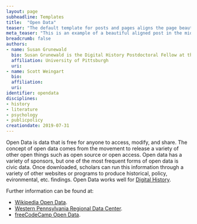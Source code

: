 ```yaml
---
layout: page
subheadline: Templates
title:  "Open Data"
teaser: "The default template for posts and pages aligns the page beautifully in the middle. <strong>But</strong> you can customize posts/pages easily via switches in the front matter to <em>get a sidebar</em> and/or to <em>turn off meta-information</em> at the end of the page like categories, tags and dates."
meta_teaser: "This is an example of a beautiful aligned post in the middle. There is no sidebar to distract the reader. The difference to the Page-Template is, that you find meta-information at the bottom of the post."
breadcrumb: false
authors: 
- name: Susan Grunewald
  bio: Susan Grunewald is the Digital History Postdoctoral Fellow at the University of Pittsburgh’s World History Center. She received her PhD from Carnegie Mellon University, where she was a two-time A.W. Mellon Fellow in Digital Humanities. Her research focuses on Soviet history, particularly German prisoners of war in the USSR during and after the Second World War.
  affiliation: University of Pittsburgh
  uri:
- name: Scott Weingart
  bio:
  affiliation:
  uri:
identifier: opendata
disciplines: 
- history
- literature
- psychology
- publicpolicy
creationdate: 2019-07-31
---
```


Open Data is data that is free for anyone to access, modify, and share. The concept of open data comes from the movement to release a variety of other open things such as open source or open access. Open data has a variety of sponsors, but one of the most frequent forms of open data is civic data. Once downloaded, scholars can run this information through a variety of other websites or programs to produce historical, policy, evironmental, etc. findings. Open Data works well for [Digital History](). 

Further information can be found at:
 -  [Wikipedia Open Data](https://en.wikipedia.org/wiki/Open_data).
 -  [Western Pennsylvania Regional Data Center](http://www.wprdc.org/).
 -  [freeCodeCamp Open Data](https://www.freecodecamp.org/news/https-medium-freecodecamp-org-best-free-open-data-sources-anyone-can-use-a65b514b0f2d/). 
